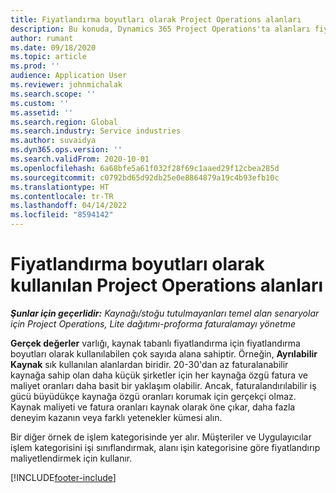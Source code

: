 ```yaml
---
title: Fiyatlandırma boyutları olarak Project Operations alanları
description: Bu konuda, Dynamics 365 Project Operations'ta alanları fiyatlandırma boyutları olarak kullanma hakkında bilgiler sağlanmaktadır.
author: rumant
ms.date: 09/18/2020
ms.topic: article
ms.prod: ''
audience: Application User
ms.reviewer: johnmichalak
ms.search.scope: ''
ms.custom: ''
ms.assetid: ''
ms.search.region: Global
ms.search.industry: Service industries
ms.author: suvaidya
ms.dyn365.ops.version: ''
ms.search.validFrom: 2020-10-01
ms.openlocfilehash: 6a68bfe5a61f032f28f69c1aaed29f12cbea285d
ms.sourcegitcommit: c0792bd65d92db25e0e8864879a19c4b93efb10c
ms.translationtype: HT
ms.contentlocale: tr-TR
ms.lasthandoff: 04/14/2022
ms.locfileid: "8594142"
---
```

# <a name="project-operations-fields-as-pricing-dimensions"></a>Fiyatlandırma boyutları olarak kullanılan Project Operations alanları

_**Şunlar için geçerlidir:** Kaynağı/stoğu tutulmayanları temel alan senaryolar için Project Operations, Lite dağıtımı-proforma faturalamayı yönetme_

**Gerçek değerler** varlığı, kaynak tabanlı fiyatlandırma için fiyatlandırma boyutları olarak kullanılabilen çok sayıda alana sahiptir. Örneğin, **Ayrılabilir Kaynak** sık kullanılan alanlardan biridir. 20-30'dan az faturalanabilir kaynağa sahip olan daha küçük şirketler için her kaynağa özgü fatura ve maliyet oranları daha basit bir yaklaşım olabilir. Ancak, faturalandırılabilir iş gücü büyüdükçe kaynağa özgü oranları korumak için gerçekçi olmaz. Kaynak maliyeti ve fatura oranları kaynak olarak öne çıkar, daha fazla deneyim kazanın veya farklı yetenekler kümesi alın. 

Bir diğer örnek de işlem kategorisinde yer alır. Müşteriler ve Uygulayıcılar işlem kategorisini işi sınıflandırmak, alanı işin kategorisine göre fiyatlandırıp maliyetlendirmek için kullanır.


[!INCLUDE[footer-include](../includes/footer-banner.md)]